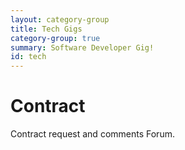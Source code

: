 ```yaml
---
layout: category-group
title: Tech Gigs
category-group: true
summary: Software Developer Gig!
id: tech
---
```


# Contract

Contract request and comments Forum.